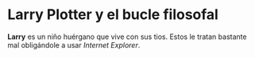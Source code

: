 # Larry Plotter y el bucle filosofal 

**Larry** es un niño huérgano que vive con sus tios.
Estos le tratan bastante mal obligándole a usar *Internet Explorer*.
